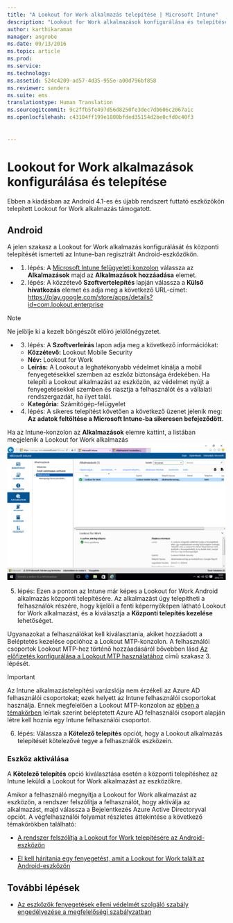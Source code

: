 ```yaml
---
title: "A Lookout for Work alkalmazás telepítése | Microsoft Intune"
description: "Lookout for Work alkalmazások konfigurálása és telepítése Android operációs rendszeren."
author: karthikaraman
manager: angrobe
ms.date: 09/13/2016
ms.topic: article
ms.prod: 
ms.service: 
ms.technology: 
ms.assetid: 524c4209-ad57-4d35-955e-a00d796bf858
ms.reviewer: sandera
ms.suite: ems
translationtype: Human Translation
ms.sourcegitcommit: 9c2ffb5fe497d56d8250fe3dec7db606c2067a1c
ms.openlocfilehash: c43104ff199e1800bfded35154d2be0cfd0c40f3


---
```


# Lookout for Work alkalmazások konfigurálása és telepítése
Ebben a kiadásban az Android 4.1-es és újabb rendszert futtató eszközökön telepített Lookout for Work alkalmazás támogatott.
## Android
A jelen szakasz a Lookout for Work alkalmazás konfigurálását és központi telepítését ismerteti az Intune-ban regisztrált Android-eszközökön.  
* 1. lépés: A [Microsoft Intune felügyeleti konzolon](https://manage.microsoft.com) válassza az **Alkalmazások** majd az **Alkalmazások hozzáadása** elemet.   
* 2. lépés: A közzétevő **Szoftvertelepítés** lapján válassza a **Külső hivatkozás** elemet és adja meg a következő URL-címet: https://play.google.com/store/apps/details?id=com.lookout.enterprise
>[!NOTE]
>Ne jelölje ki a kezelt böngészőt előíró jelölőnégyzetet.

* 3. lépés: A **Szoftverleírás** lapon adja meg a következő információkat:
  * **Közzétevő:** Lookout Mobile Security
  * **Név:** Lookout for Work
  * **Leírás:** A Lookout a leghatékonyabb védelmet kínálja a mobil fenyegetésekkel szemben az eszköz biztonsága érdekében. Ha telepíti a Lookout alkalmazást az eszközön, az védelmet nyújt a fenyegetésekkel szemben és riasztja a felhasználót és a vállalati rendszergazdát, ha ilyet talál.
  * **Kategória:** Számítógép-felügyelet
* 4. lépés: A sikeres telepítést követően a következő üzenet jelenik meg: **Az adatok feltöltése a Microsoft Intune-ba sikeresen befejeződött**.

Ha az Intune-konzolon az **Alkalmazások** elemre kattint, a listában megjelenik a Lookout for Work alkalmazás ![az Intune felügyeleti konzol alkalmazások lapjának képernyőképe, amelyen a listában látható a Lookout for Work alkalmazás](../media/mtp/lookout-app-listed-intune-console.png)

5. lépés: Ezen a ponton az Intune már képes a Lookout for Work Android alkalmazás központi telepítésére.   Az alkalmazást úgy telepítheti a felhasználók részére, hogy kijelöli a fenti képernyőképen látható Lookout for Work alkalmazást, és a kiválasztja a **Központi telepítés kezelése** lehetőséget.

Ugyanazokat a felhasználókat kell kiválasztania, akiket hozzáadott a Beléptetés kezelése opcióhoz a Lookout MTP-konzolon.  A felhasználói csoportok Lookout MTP-hez történő hozzáadásáról bővebben lásd [Az előfizetés konfigurálása a Lookout MTP használatához](set-up-your-subscription-with-lookout-mtp#configure-your-subscription-with-lookout-mtp) című szakasz 3. lépését.
>[!IMPORTANT]
> Az Intune alkalmazástelepítési varázslója nem érzékeli az Azure AD felhasználói csoportokat; ezek helyett az Intune felhasználói csoportokat használja. Ennek megfelelően a Lookout MTP-konzolon az [ebben a témakörben](plan-your-user-and-device-groups.md) leírtak szerint beléptetett Azure AD felhasználói csoport alapján létre kell hoznia egy Intune felhasználói csoportot.

6. lépés: Válassza a **Kötelező telepítés** opciót, hogy a Lookout alkalmazás telepítését kötelezővé tegye a felhasználók eszközein.

### Eszköz aktiválása
A **Kötelező telepítés** opció kiválasztása esetén a központi telepítéshez az Intune leküldi a Lookout for Work alkalmazást az eszközökre.   

Amikor a felhasználó megnyitja a Lookout for Work alkalmazást az eszközön, a rendszer felszólítja a felhasználót, hogy aktiválja az alkalmazást, majd válassza a Bejelentkezés Azure Active Directoryval opciót. A végfelhasználói folyamat részletes áttekintése a következő témakörökben található:

* [A rendszer felszólítja a Lookout for Work telepítésére az Android-eszközön](http://docs.microsoft.com/intune/enduser/you-are-prompted-to-install-lookout-for-work-android)

* [El kell hárítania egy fenyegetést, amit a Lookout for Work talált az Android-eszközön](http://docs.microsoft.com/intune/enduser/you-need-to-resolve-a-threat-found-by-lookout-for-work-android)

## További lépések
* [Az eszközök fenyegetések elleni védelmét szolgáló szabály engedélyezése a megfelelőségi szabályzatban](enable-device-threat-protection-rule-in-compliance-policy.md)



<!--HONumber=Sep16_HO2-->


